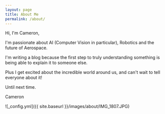```yaml
---
layout: page
title: About Me
permalink: /about/
---
```


Hi, I'm Cameron,

I'm passionate about AI (Computer Vision in particular), Robotics and the future of Aerospace.

I'm writing a blog because the first step to truly understanding something is being able to explain it to someone else.

Plus I get excited about the incredible world around us, and can't wait to tell everyone about it!

Until next time.

Cameron


![_config.yml]({{ site.baseurl }}/images/about/IMG_1807.JPG)
